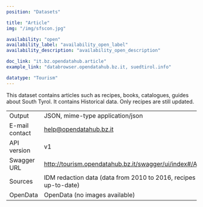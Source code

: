 ```yaml
---
position: "Datasets"

title: "Article"
img: "/img/sfscon.jpg"

availability: "open"
availability_label: "availability_open_label"
availability_description: "availability_open_description"

doc_link: "it.bz.opendatahub.article"
example_link: "databrowser.opendatahub.bz.it, suedtirol.info"

datatype: "Tourism"
---
```


This dataset contains articles such as recipes, books, catalogues, guides about South Tyrol. It contains Historical data. Only recipes are still updated.

|                |                                                                       |
| :------------- | --------------------------------------------------------------------- |
| Output         | JSON, mime-type application/json                                      |
| E-mail contact | help@opendatahub.bz.it                                                |
| API version    | v1                                                                    |
| Swagger URL    | http://tourism.opendatahub.bz.it/swagger/ui/index#/Article            |
| Sources        | IDM redaction data (data from 2010 to 2016, recipes still up-to-date) |
| OpenData       | OpenData (no images available)                                        |
